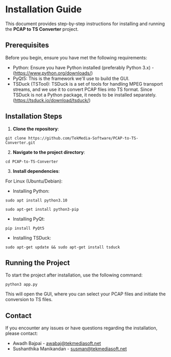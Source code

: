 # Installation Guide

This document provides step-by-step instructions for installing and running the **PCAP to TS Converter** project.

## Prerequisites

Before you begin, ensure you have met the following requirements:

- Python: Ensure you have Python installed (preferably Python 3.x) - (https://www.python.org/downloads/)
- PyQt5: This is the framework we'll use to build the GUI.
- TSDuck (TSTool): TSDuck is a set of tools for handling MPEG transport streams, and we use it to convert PCAP files into TS format. Since TSDuck is not a Python package, it needs to be installed separately. (https://tsduck.io/download/tsduck/)

## Installation Steps

1. **Clone the repository**:
```
git clone https://github.com/TekMedia-Software/PCAP-to-TS-Converter.git
```

2. **Navigate to the project directory**:
```
cd PCAP-to-TS-Converter
```

3. **Install dependencies**:

For Linux (Ubuntu/Debian):

- Installing Python:
```
sudo apt install python3.10
```
```
sudo apt-get install python3-pip
```
	
- Installing PyQt:
```
pip install PyQt5
```

- Installing TSDuck:
```
sudo apt-get update && sudo apt-get install tsduck
```

## Running the Project

To start the project after installation, use the following command:
```
python3 app.py
```
    
This will open the GUI, where you can select your PCAP files and initiate the conversion to TS files.
       
## Contact

If you encounter any issues or have questions regarding the installation, please contact:

- Awadh Bajpai - [awabaj@tekmediasoft.net](mailto:awabaj@tekmediasoft.net)
- Sushanthika Manikandan - [susman@tekmediasoft.net](mailto:susman@tekmediasoft.net)

